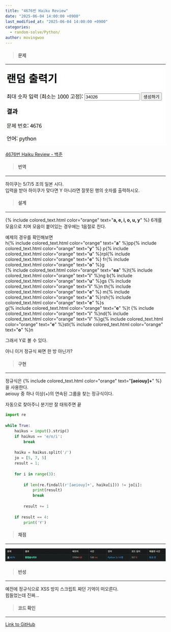 ```yaml
---
title: "4676번 Haiku Review"
date: "2025-06-04 14:00:00 +0900"
last_modified_at: "2025-06-04 14:00:00 +0900"
categories: 
  - random-solve/Python/
author: movingwoo
---
```

> #### 문제  
---  
  
![img01](/assets/images/posts/random-solve/Python/2025-06-04-4676/img01.webp)  
  
[4676번 Haiku Review - 백준](https://www.acmicpc.net/problem/4676)  
   
> #### 번역  
---  
  
하이쿠는 5/7/5 조의 일본 시다.  
입력을 받아 하이쿠가 맞다면 Y 아니라면 잘못된 행의 숫자를 출력하시오.   
  
> #### 설계  
---
  
{% include colored_text.html color="orange" text="**a, e, i, o, u, y**" %} 6개를 모음으로 치며 모음이 붙어있는 경우에는 1음절로 친다.  
  
예제의 경우를 확인해보면  
h{% include colored_text.html color="orange" text="**a**" %}pp{% include colored_text.html color="orange" text="**y**" %} p{% include colored_text.html color="orange" text="**u**" %}rpl{% include colored_text.html color="orange" text="**e**" %} fr{% include colored_text.html color="orange" text="**o**" %}g  
{% include colored_text.html color="orange" text="**ea**" %}t{% include colored_text.html color="orange" text="**i**" %}ng b{% include colored_text.html color="orange" text="**u**" %}gs {% include colored_text.html color="orange" text="**i**" %}n th{% include colored_text.html color="orange" text="**e**" %} m{% include colored_text.html color="orange" text="**a**" %}rsh{% include colored_text.html color="orange" text="**e**" %}s  
g{% include colored_text.html color="orange" text="**e**" %}t {% include colored_text.html color="orange" text="**i**" %}nd{% include colored_text.html color="orange" text="**i**" %}g{% include colored_text.html color="orange" text="**e**" %}sti{% include colored_text.html color="orange" text="**o**" %}n  
  
그래서 Y로 볼 수 있다.  
  
아니 이거 정규식 짜면 한 방 아닌가?  
  
> #### 구현  
---  
  
정규식은 {% include colored_text.html color="orange" text="**[aeiouy]+**" %} 을 사용한다.  
aeiouy 중 하나 이상(+)의 연속된 그룹을 찾는 정규식이다.  
  
자동으로 찾아주니 분기만 잘 태워주면 끝  
  
```python
import re

while True:
    haikus = input().strip()
    if haikus == 'e/o/i':
        break

    haiku = haikus.split('/')
    jo = [5, 7, 5]
    result = 1;
    
    for i in range(3):

        if len(re.findall(r'[aeiouy]+', haiku[i])) != jo[i]:
            print(result)
            break

        result += 1
    
    if result == 4:
        print('Y')
```
  
> #### 채점  
---  

![img02](/assets/images/posts/random-solve/Python/2025-06-04-4676/img02.webp)  
  
> #### 반성  
---  
  
예전에 정규식으로 XSS 방지 스크립트 짜던 기억이 떠오른다.  
힘들었는데 진짜...  
  
> #### 코드 확인   
---  
  
[Link to GitHub](https://raw.githubusercontent.com/movingwoo/movingwoo-snippets/refs/heads/main/random-solve/Python/2025-06-04-4676.py)